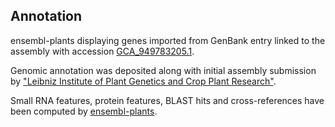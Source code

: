 **Annotation**
----------

ensembl-plants displaying genes imported from GenBank entry linked to the assembly with accession [GCA\_949783205.1](http://www.ebi.ac.uk/ena/data/view/GCA_949783205.1).

Genomic annotation was deposited along with initial assembly submission by ["Leibniz Institute of Plant Genetics and Crop Plant Research"](URL_GOES_HERE).

Small RNA features, protein features, BLAST hits and cross-references have been
computed by [ensembl-plants](https://plants.ensembl.org/info/genome/annotation/index.html).
